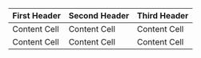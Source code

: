 First Header | Second Header | Third Header
------------ | ------------- | ------------
Content Cell | Content Cell  | Content Cell
Content Cell | Content Cell  | Content Cell